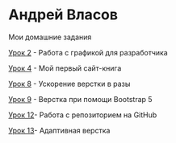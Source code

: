 # Андрей Власов

Мои домашние задания

[Урок 2](https://github.com/Mevnt/Mevnt.github.io/tree/main/lesson_2) - Работа с графикой для разработчика

[Урок 4](https://mevnt.github.io/lesson_4/) - Мой первый сайт-книга

[Урок 8](https://mevnt.github.io/lesson_8/) - Ускорение верстки в разы

[Урок 9](https://mevnt.github.io/lesson_9/) - Верстка при помощи Bootstrap 5

[Урок 12](https://mevnt.github.io/lesson_12/ "Моя готовая домашка")- Работа с репозиторием на GitHub 

[Урок 13](https://mevnt.github.io/lesson_13/ "Мое дз")- Адаптивная верстка
